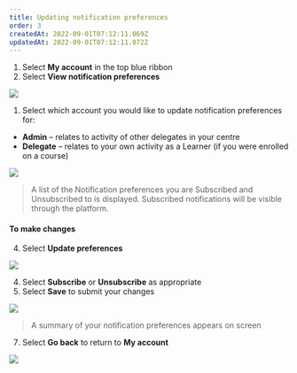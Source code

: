 ```yaml
---
title: Updating notification preferences
order: 3
createdAt: 2022-09-01T07:12:11.069Z
updatedAt: 2022-09-01T07:12:11.072Z
---
```

1. Select **My account** in the top blue ribbon​
2. Select **View notification preferences​**

![](/img/ad-1-19-Managing.jpg)

1. Select which account you would like to update notification preferences for:​

* **Admin** – relates to activity of other delegates in your centre​
* **Delegate** – relates to your own activity as a Learner (if you were enrolled on a course)​

![](/img/ad-1-20-Managing.jpg)

> A list of the Notification preferences you are Subscribed and Unsubscribed to is displayed. Subscribed notifications will be visible through the platform. ​

#### To make changes​

4. ​Select **Update preferences​**

![](/img/ad-1-21-Managing.jpg)

4. Select **Subscribe** or **Unsubscribe** as appropriate​
5. Select **Save** to submit your changes​

![](/img/ad-1-22-Managing.jpg)

> A summary of your notification preferences appears on screen​

7. Select **Go back** to return to **My account**

![](/img/ad-1-23-Managing.png)